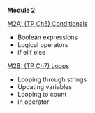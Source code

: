<b>Module 2</b>  

[M2A: (TP Ch5) Conditionals](https://colab.research.google.com/drive/1aYYH6jlF6XSELZsbl9RVrkK7p15iLTqF)   
- Boolean expressions
- Logical operators
- if elif else

[M2B: (TP Ch7) Loops](https://colab.research.google.com/drive/1z7cB9xJPGcoNfyHt1cEscMyyYanVvx03)  
- Looping through strings
- Updating variables
- Looping to count
- in operator
